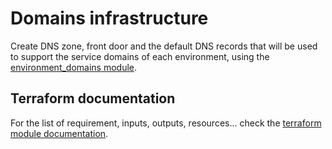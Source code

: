 # Domains infrastructure

Create DNS zone, front door and the default DNS records that will be used to support the service domains of each environment, using the [environment_domains module](../environment_domains/README).

## Terraform documentation
For the list of requirement, inputs, outputs, resources... check the [terraform module documentation](tfdocs).
